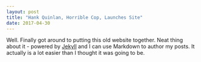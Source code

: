 ```yaml
---
layout: post
title: "Hank Quinlan, Horrible Cop, Launches Site"
date: 2017-04-30
---
```


Well. Finally got around to putting this old website together. Neat thing about it - powered
by [Jekyll](http://jekyllrb.com) and I can use Markdown to author my posts. It actually 
is a lot easier than I thought it was going to be.
